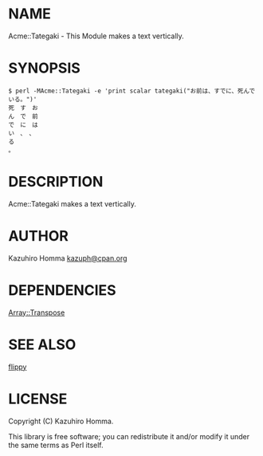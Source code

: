 # NAME

Acme::Tategaki - This Module makes a text vertically.

# SYNOPSIS

    $ perl -MAcme::Tategaki -e 'print scalar tategaki("お前は、すでに、死んでいる。")'
    死　す　お
    ん　で　前
    で　に　は
    い　、　、
    る
    。

# DESCRIPTION

Acme::Tategaki makes a text vertically.

# AUTHOR

Kazuhiro Homma <kazuph@cpan.org>

# DEPENDENCIES

[Array::Transpose](http://search.cpan.org/perldoc?Array::Transpose)

# SEE ALSO

[flippy](https://rubygems.org/gems/flippy)

# LICENSE

Copyright (C) Kazuhiro Homma.

This library is free software; you can redistribute it and/or modify
it under the same terms as Perl itself.
